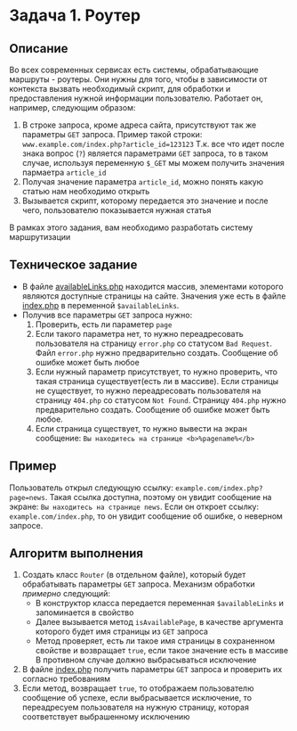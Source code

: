 # Задача 1. Роутер

## Описание
Во всех современных сервисах есть системы, обрабатывающие маршруты - роутеры.
Они нужны для того, чтобы в зависимости от контекста вызвать необходимый скрипт,
для обработки и предоставления нужной информации пользователю. 
Работает он, например, следующим образом:
1. В строке запроса, кроме адреса сайта, присутствуют так же параметры `GET` запроса.
Пример такой строки: `www.example.com/index.php?article_id=123123`
Т.к. все что идет после знака вопрос (`?`) является параметрами `GET` запроса,
то в таком случае, используя переменную `$_GET` мы можем получить значения пармаетра `article_id`
2. Получая значение параметра `article_id`, можно понять какую статью нам необходимо открыть
3. Вызывается скрипт, которому передается это значение и после чего, пользователю показывается нужная статья

В рамках этого задания, вам необходимо разработать систему маршрутизации

## Техническое задание
* В файле [availableLinks.php](./availableLinks.php) находится массив, элементами которого являются доступные 
страницы на сайте. Значения уже есть в файле [index.php](./index.php) в переменной `$availableLinks`.
* Получив все параметры `GET` запроса нужно:
    1. Проверить, есть ли параметер `page`
    2. Если такого параметра нет, то нужно переадресовать пользователя на страницу `error.php` со статусом `Bad Request`.
    Файл `error.php` нужно предварительно создать. Сообщение об ошибке может быть любое
    3. Если нужный параметр присутствует, то нужно проверить, что такая страница существует(есть ли в массиве).
    Если страницы не существует, то нужно переадресовать пользователя на страницу `404.php` со статусом `Not Found`. 
    Страницу `404.php` нужно предварительно создать. Сообщение об ошибке может быть любое.
    4. Если страница существует, то нужно вывести на экран сообщение:
    `Вы находитесь на странице <b>%pagename%</b>`

## Пример
Пользователь открыл следующую ссылку: `example.com/index.php?page=news`. Такая ссылка доступна, 
поэтому он увидит сообщение на экране: `Вы находитесь на странице news`. Если он откроет ссылку: `example.com/index.php`,
то он увидит сообщение об ошибке, о неверном запросе.

## Алгоритм выполнения
1. Создать класс `Router` (в отдельном файле), который будет обрабатывать параметры `GET` запроса. Механизм обработки *примерно* следующий:
    * В конструктор класса передается переменная `$availableLinks` и запоминается в свойство
    * Далее вызывается метод `isAvailablePage`, в качестве аргумента которого будет имя страницы из `GET` запроса
    * Метод проверяет, есть ли такое имя страницы в сохраненном свойстве и возвращает `true`, если такое значение есть в массиве
    В противном случае должно выбрасываться исключение
2. В файле [index.php](./index.php) получить параметры `GET` запроса и проверить их согласно требованиям
3. Если метод, возвращает `true`, то отображаем пользователю сообщение об успехе, если выбрасывается исключение,
то переадресуем пользователя на нужную страницу, которая соответствует выбрашенному исключению
